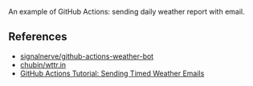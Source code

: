 An example of GitHub Actions: sending daily weather report with email.

## References

- [signalnerve/github-actions-weather-bot](https://github.com/signalnerve/github-actions-weather-bot)
- [chubin/wttr.in](https://github.com/chubin/wttr.in)
- [GitHub Actions Tutorial: Sending Timed Weather Emails](https://www.ruanyifeng.com/blog/2019/12/github_actions.html)